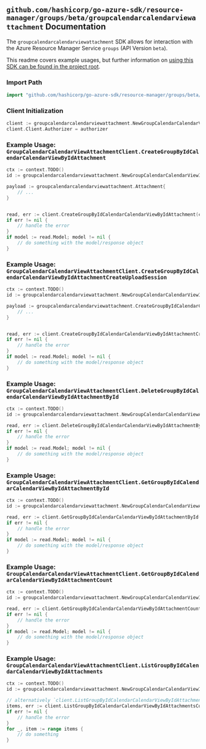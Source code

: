 
## `github.com/hashicorp/go-azure-sdk/resource-manager/groups/beta/groupcalendarcalendarviewattachment` Documentation

The `groupcalendarcalendarviewattachment` SDK allows for interaction with the Azure Resource Manager Service `groups` (API Version `beta`).

This readme covers example usages, but further information on [using this SDK can be found in the project root](https://github.com/hashicorp/go-azure-sdk/tree/main/docs).

### Import Path

```go
import "github.com/hashicorp/go-azure-sdk/resource-manager/groups/beta/groupcalendarcalendarviewattachment"
```


### Client Initialization

```go
client := groupcalendarcalendarviewattachment.NewGroupCalendarCalendarViewAttachmentClientWithBaseURI("https://management.azure.com")
client.Client.Authorizer = authorizer
```


### Example Usage: `GroupCalendarCalendarViewAttachmentClient.CreateGroupByIdCalendarCalendarViewByIdAttachment`

```go
ctx := context.TODO()
id := groupcalendarcalendarviewattachment.NewGroupCalendarCalendarViewID("groupIdValue", "eventIdValue")

payload := groupcalendarcalendarviewattachment.Attachment{
	// ...
}


read, err := client.CreateGroupByIdCalendarCalendarViewByIdAttachment(ctx, id, payload)
if err != nil {
	// handle the error
}
if model := read.Model; model != nil {
	// do something with the model/response object
}
```


### Example Usage: `GroupCalendarCalendarViewAttachmentClient.CreateGroupByIdCalendarCalendarViewByIdAttachmentCreateUploadSession`

```go
ctx := context.TODO()
id := groupcalendarcalendarviewattachment.NewGroupCalendarCalendarViewID("groupIdValue", "eventIdValue")

payload := groupcalendarcalendarviewattachment.CreateGroupByIdCalendarCalendarViewByIdAttachmentCreateUploadSessionRequest{
	// ...
}


read, err := client.CreateGroupByIdCalendarCalendarViewByIdAttachmentCreateUploadSession(ctx, id, payload)
if err != nil {
	// handle the error
}
if model := read.Model; model != nil {
	// do something with the model/response object
}
```


### Example Usage: `GroupCalendarCalendarViewAttachmentClient.DeleteGroupByIdCalendarCalendarViewByIdAttachmentById`

```go
ctx := context.TODO()
id := groupcalendarcalendarviewattachment.NewGroupCalendarCalendarViewAttachmentID("groupIdValue", "eventIdValue", "attachmentIdValue")

read, err := client.DeleteGroupByIdCalendarCalendarViewByIdAttachmentById(ctx, id)
if err != nil {
	// handle the error
}
if model := read.Model; model != nil {
	// do something with the model/response object
}
```


### Example Usage: `GroupCalendarCalendarViewAttachmentClient.GetGroupByIdCalendarCalendarViewByIdAttachmentById`

```go
ctx := context.TODO()
id := groupcalendarcalendarviewattachment.NewGroupCalendarCalendarViewAttachmentID("groupIdValue", "eventIdValue", "attachmentIdValue")

read, err := client.GetGroupByIdCalendarCalendarViewByIdAttachmentById(ctx, id)
if err != nil {
	// handle the error
}
if model := read.Model; model != nil {
	// do something with the model/response object
}
```


### Example Usage: `GroupCalendarCalendarViewAttachmentClient.GetGroupByIdCalendarCalendarViewByIdAttachmentCount`

```go
ctx := context.TODO()
id := groupcalendarcalendarviewattachment.NewGroupCalendarCalendarViewID("groupIdValue", "eventIdValue")

read, err := client.GetGroupByIdCalendarCalendarViewByIdAttachmentCount(ctx, id)
if err != nil {
	// handle the error
}
if model := read.Model; model != nil {
	// do something with the model/response object
}
```


### Example Usage: `GroupCalendarCalendarViewAttachmentClient.ListGroupByIdCalendarCalendarViewByIdAttachments`

```go
ctx := context.TODO()
id := groupcalendarcalendarviewattachment.NewGroupCalendarCalendarViewID("groupIdValue", "eventIdValue")

// alternatively `client.ListGroupByIdCalendarCalendarViewByIdAttachments(ctx, id)` can be used to do batched pagination
items, err := client.ListGroupByIdCalendarCalendarViewByIdAttachmentsComplete(ctx, id)
if err != nil {
	// handle the error
}
for _, item := range items {
	// do something
}
```
